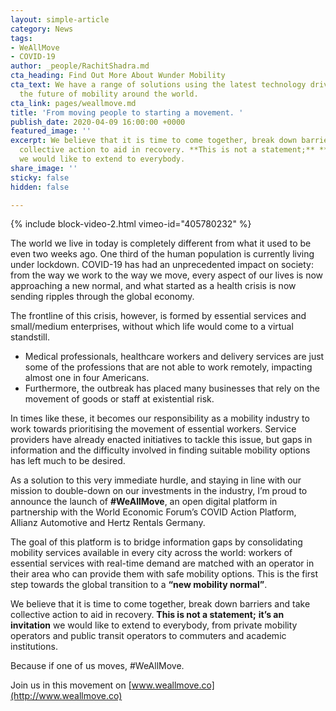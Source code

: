 ```yaml
---
layout: simple-article
category: News
tags:
- WeAllMove
- COVID-19
author: _people/RachitShadra.md
cta_heading: Find Out More About Wunder Mobility
cta_text: We have a range of solutions using the latest technology driving forward
  the future of mobility around the world.
cta_link: pages/weallmove.md
title: 'From moving people to starting a movement. '
publish_date: 2020-04-09 16:00:00 +0000
featured_image: ''
excerpt: We believe that it is time to come together, break down barriers and take
  collective action to aid in recovery. **This is not a statement;** **it’s an** **invitation**
  we would like to extend to everybody.
share_image: ''
sticky: false
hidden: false

---
```

{% include block-video-2.html vimeo-id="405780232" %}

The world we live in today is completely different from what it used to be even two weeks ago. One third of the human population is currently living under lockdown. COVID-19 has had an unprecedented impact on society: from the way we work to the way we move, every aspect of our lives is now approaching a new normal, and what started as a health crisis is now sending ripples through the global economy.

The frontline of this crisis, however, is formed by essential services and small/medium enterprises, without which life would come to a virtual standstill.

* Medical professionals, healthcare workers and delivery services are just some of the professions that are not able to work remotely, impacting almost one in four Americans.
* Furthermore, the outbreak has placed many businesses that rely on the movement of goods or staff at existential risk.

In times like these, it becomes our responsibility as a mobility industry to work towards prioritising the movement of essential workers. Service providers have already enacted initiatives to tackle this issue, but gaps in information and the difficulty involved in finding suitable mobility options has left much to be desired.

As a solution to this very immediate hurdle, and staying in line with our mission to double-down on our investments in the industry, I’m proud to announce the launch of **#WeAllMove**, an open digital platform in partnership with the World Economic Forum’s COVID Action Platform, Allianz Automotive and Hertz Rentals Germany.

The goal of this platform is to bridge information gaps by consolidating mobility services available in every city across the world: workers of essential services with real-time demand are matched with an operator in their area who can provide them with safe mobility options. This is the first step towards the global transition to a **“new mobility normal”**.

We believe that it is time to come together, break down barriers and take collective action to aid in recovery. **This is not a statement;** **it’s an** **invitation** we would like to extend to everybody, from private mobility operators and public transit operators to commuters and academic institutions.

Because if one of us moves, #WeAllMove.

Join us in this movement on [www.weallmove.co](http://www.weallmove.co)